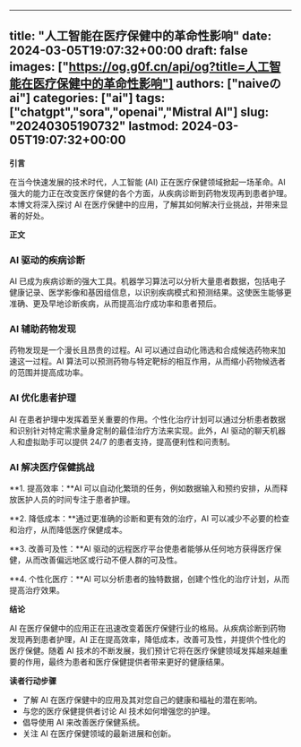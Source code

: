 
---
title: "人工智能在医疗保健中的革命性影响"
date: 2024-03-05T19:07:32+00:00
draft: false
images: ["https://og.g0f.cn/api/og?title=人工智能在医疗保健中的革命性影响"]
authors: ["naiveのai"]
categories: ["ai"]
tags: ["chatgpt","sora","openai","Mistral AI"]
slug: "20240305190732"
lastmod: 2024-03-05T19:07:32+00:00
---
**引言**

在当今快速发展的技术时代，人工智能 (AI) 正在医疗保健领域掀起一场革命。AI 强大的能力正在改变医疗保健的各个方面，从疾病诊断到药物发现再到患者护理。本博文将深入探讨 AI 在医疗保健中的应用，了解其如何解决行业挑战，并带来显著的好处。

**正文**

### AI 驱动的疾病诊断

AI 已成为疾病诊断的强大工具。机器学习算法可以分析大量患者数据，包括电子健康记录、医学影像和基因组信息，以识别疾病模式和预测结果。这使医生能够更准确、更及早地诊断疾病，从而提高治疗成功率和患者预后。

### AI 辅助药物发现

药物发现是一个漫长且昂贵的过程。AI 可以通过自动化筛选和合成候选药物来加速这一过程。AI 算法可以预测药物与特定靶标的相互作用，从而缩小药物候选者的范围并提高成功率。

### AI 优化患者护理

AI 在患者护理中发挥着至关重要的作用。个性化治疗计划可以通过分析患者数据和识别针对特定需求量身定制的最佳治疗方法来实现。此外，AI 驱动的聊天机器人和虚拟助手可以提供 24/7 的患者支持，提高便利性和问责制。

### AI 解决医疗保健挑战

**1. 提高效率：**AI 可以自动化繁琐的任务，例如数据输入和预约安排，从而释放医护人员的时间专注于患者护理。

**2. 降低成本：**通过更准确的诊断和更有效的治疗，AI 可以减少不必要的检查和治疗，从而降低医疗保健成本。

**3. 改善可及性：**AI 驱动的远程医疗平台使患者能够从任何地方获得医疗保健，从而改善偏远地区或行动不便人群的可及性。

**4. 个性化医疗：**AI 可以分析患者的独特数据，创建个性化的治疗计划，从而提高治疗效果。

**结论**

AI 在医疗保健中的应用正在迅速改变着医疗保健行业的格局。从疾病诊断到药物发现再到患者护理，AI 正在提高效率，降低成本，改善可及性，并提供个性化的医疗保健。随着 AI 技术的不断发展，我们预计它将在医疗保健领域发挥越来越重要的作用，最终为患者和医疗保健提供者带来更好的健康结果。

**读者行动步骤**

* 了解 AI 在医疗保健中的应用及其对您自己的健康和福祉的潜在影响。
* 与您的医疗保健提供者讨论 AI 技术如何增强您的护理。
* 倡导使用 AI 来改善医疗保健系统。
* 关注 AI 在医疗保健领域的最新进展和创新。